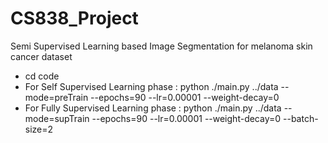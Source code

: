 # CS838_Project
Semi Supervised Learning based Image Segmentation for melanoma skin cancer dataset

- cd code
- For Self Supervised Learning phase : python ./main.py ../data --mode=preTrain --epochs=90 --lr=0.00001 --weight-decay=0
- For Fully Supervised Learning phase : python ./main.py ../data --mode=supTrain --epochs=90 --lr=0.00001 --weight-decay=0 --batch-size=2 
